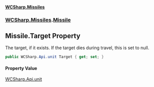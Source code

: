 #### [WCSharp.Missiles](README.md 'README')
### [WCSharp.Missiles](WCSharp.Missiles.md 'WCSharp.Missiles').[Missile](WCSharp.Missiles.Missile.md 'WCSharp.Missiles.Missile')

## Missile.Target Property

The target, if it exists. If the target dies during travel, this is set to null.

```csharp
public WCSharp.Api.unit Target { get; set; }
```

#### Property Value
[WCSharp.Api.unit](https://docs.microsoft.com/en-us/dotnet/api/WCSharp.Api.unit 'WCSharp.Api.unit')